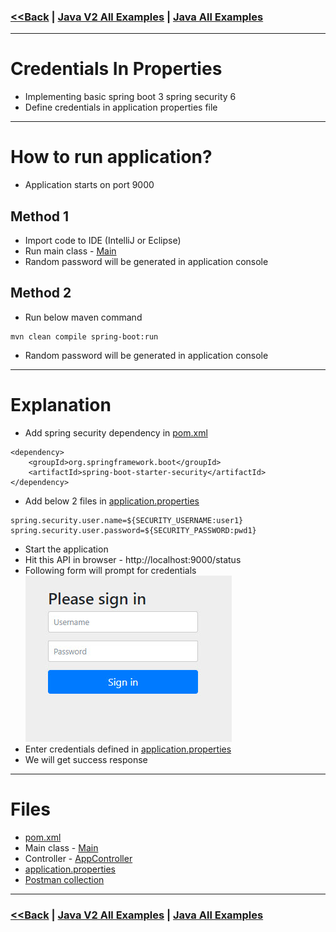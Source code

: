 ### [<<Back](../README.md) | [Java V2 All Examples](https://github.com/avinashbabudonthu/java/blob/master/java-v2/README.md) | [Java All Examples](https://github.com/avinashbabudonthu/java/blob/master/README.md)
------
# Credentials In Properties
* Implementing basic spring boot 3 spring security 6
* Define credentials in application properties file
------
# How to run application?
* Application starts on port 9000

## Method 1
* Import code to IDE (IntelliJ or Eclipse)
* Run main class - [Main](src/main/java/com/java/Main.java)
* Random password will be generated in application console

## Method 2
* Run below maven command
```
mvn clean compile spring-boot:run
```
* Random password will be generated in application console
------
# Explanation
* Add spring security dependency in [pom.xml](pom.xml)
```
<dependency>
    <groupId>org.springframework.boot</groupId>
    <artifactId>spring-boot-starter-security</artifactId>
</dependency>
```
* Add below 2 files in [application.properties](src/main/resources/application.properties)
```
spring.security.user.name=${SECURITY_USERNAME:user1}
spring.security.user.password=${SECURITY_PASSWORD:pwd1}
```
* Start the application
* Hit this API in browser - http://localhost:9000/status
* Following form will prompt for credentials\
![picture](img/001.jpg)
* Enter credentials defined in [application.properties](src/main/resources/application.properties)
* We will get success response
------
# Files
* [pom.xml](pom.xml)
* Main class - [Main](src/main/java/com/java/Main.java)
* Controller - [AppController](src/main/java/com/java/controller/AppController.java)
* [application.properties](src/main/resources/application.properties)
* [Postman collection](postman/credentials-in-properties.postman_collection.json)
------
### [<<Back](../README.md) | [Java V2 All Examples](https://github.com/avinashbabudonthu/java/blob/master/java-v2/README.md) | [Java All Examples](https://github.com/avinashbabudonthu/java/blob/master/README.md)